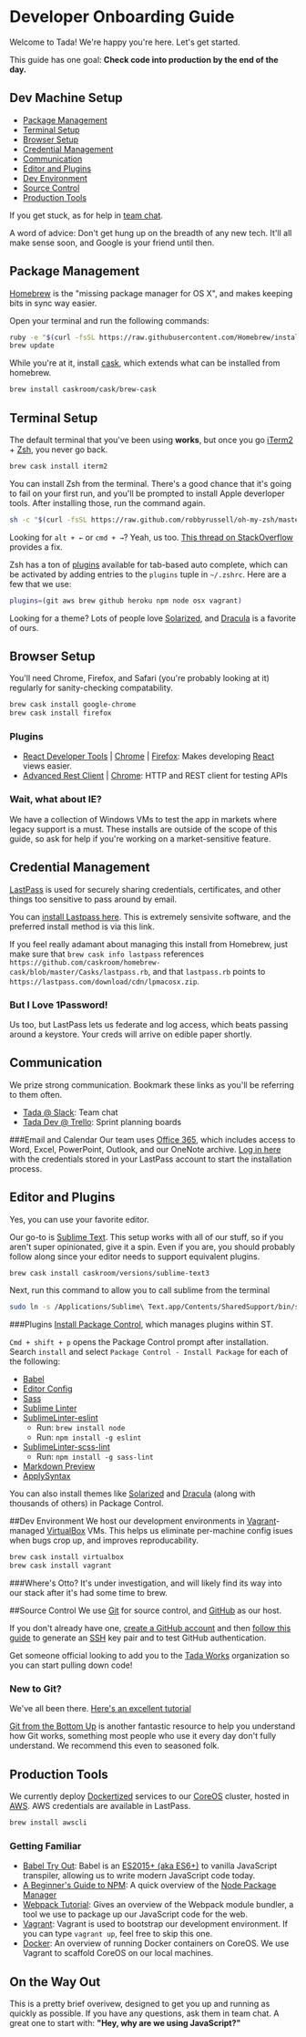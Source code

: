 # Developer Onboarding Guide
Welcome to Tada! We're happy you're here. Let's get started.

This guide has one goal: **Check code into production by the end of the day.**

## Dev Machine Setup

* [Package Management](#package-management)
* [Terminal Setup](#terminal-setup)
* [Browser Setup](#browser-setup)
* [Credential Management](#credential-management)
* [Communication](#communication)
* [Editor and Plugins](#editor-and-plugins)
* [Dev Environment](#dev-environment)
* [Source Control](#source-control)
* [Production Tools](#production-tools)

If you get stuck, as for help in [team chat](https://tadaworks.slack.com).

A word of advice: Don't get hung up on the breadth of any new tech. It'll all make sense soon, and Google is your friend until then.

## Package Management

[Homebrew](http://brew.sh) is the "missing package manager for OS X", and makes keeping bits in sync way easier.

Open your terminal and run the following commands:

```bash
ruby -e "$(curl -fsSL https://raw.githubusercontent.com/Homebrew/install/master/install)"
brew update
```

While you're at it, install [cask](http://caskroom.io), which extends what can be installed from homebrew.

```bash
brew install caskroom/cask/brew-cask
```

## Terminal Setup

The default terminal that you've been using **works**, but once you go [iTerm2](https://www.iterm2.com) + [Zsh](http://ohmyz.sh), you never go back.

```bash
brew cask install iterm2
```

You can install Zsh from the terminal. There's a good chance that it's going to fail on your first run, and you'll be prompted to install Apple deverloper tools. After installing those, run the command again.

```bash
sh -c "$(curl -fsSL https://raw.github.com/robbyrussell/oh-my-zsh/master/tools/install.sh)"
```

Looking for `alt + ←` or `cmd + →`? Yeah, us too. [This thread on StackOverflow](http://stackoverflow.com/questions/6205157/iterm2-how-to-get-jump-to-beginning-end-of-line-in-bash-shell) provides a fix.

Zsh has a ton of [plugins](https://github.com/robbyrussell/oh-my-zsh/tree/master/plugins) available for tab-based auto complete, which can be activated by adding entries to the `plugins` tuple in `~/.zshrc`. Here are a few that we use:

```bash
plugins=(git aws brew github heroku npm node osx vagrant)
```

Looking for a theme? Lots of people love [Solarized](http://ethanschoonover.com/solarized), and [Dracula](http://zenorocha.github.io/dracula-theme/iterm) is a favorite of ours. 

## Browser Setup

You'll need Chrome, Firefox, and Safari (you're probably looking at it) regularly for sanity-checking compatability.

```bash
brew cask install google-chrome
brew cask install firefox
```

### Plugins
* [React Developer Tools](https://github.com/facebook/react-devtools) | [Chrome](https://chrome.google.com/webstore/detail/react-developer-tools/fmkadmapgofadopljbjfkapdkoienihi) | [Firefox](https://addons.mozilla.org/firefox/addon/react-devtools/): Makes developing [React](https://github.com/facebook/react) views easier.
* [Advanced Rest Client](https://chromerestclient.appspot.com/) | [Chrome](https://chrome.google.com/webstore/detail/advanced-rest-client/hgmloofddffdnphfgcellkdfbfbjeloo): HTTP and REST client for testing APIs

### Wait, what about IE?

We have a collection of Windows VMs to test the app in markets where legacy support is a must. These installs are outside of the scope of this guide, so ask for help if you're working on a market-sensitive feature.

## Credential Management
[LastPass](https://lastpass.com) is used for securely sharing credentials, certificates, and other things too sensitive to pass around by email.

You can [install Lastpass here](https://lastpass.com/download/cdn/lpmacosx.zip). This is extremely sensivite software, and the preferred install method is via this link.

If you feel really adamant about managing this install from Homebrew, just make sure that `brew cask info lastpass` references `https://github.com/caskroom/homebrew-cask/blob/master/Casks/lastpass.rb`, and that `lastpass.rb` points to `https://lastpass.com/download/cdn/lpmacosx.zip`.

### But I Love 1Password!
Us too, but LastPass lets us federate and log access, which beats passing around a keystore. Your creds will arrive on edible paper shortly.

## Communication
We prize strong communication. Bookmark these links as you'll be referring to them often.

* [Tada @ Slack](https://tadaworks.slack.com): Team chat
* [Tada Dev @ Trello](https://trello.com/tadadev/): Sprint planning boards

###Email and Calendar
Our team uses [Office 365](https://products.office.com/en-us/business/office), which includes access to Word, Excel, PowerPoint, Outlook, and our OneNote archive. [Log in here](https://support.office.com/en-us/article/Download-and-install-Office-2016-for-Mac-using-Office-365-for-business-2eb5e0ad-eb5f-418c-a476-81be30e6fe4e) with the credentials stored in your LastPass account to start the installation process.

## Editor and Plugins
Yes, you can use your favorite editor.

Our go-to is [Sublime Text](http://www.sublimetext.com/). This setup works with all of our stuff, so if you aren't super opinionated, give it a spin. Even if you are, you should probably follow along since your editor needs to support equivalent plugins.

```bash
brew cask install caskroom/versions/sublime-text3
```

Next, run this command to allow you to call sublime from the terminal

```bash
sudo ln -s /Applications/Sublime\ Text.app/Contents/SharedSupport/bin/subl /usr/bin/sublime
```

###Plugins
[Install Package Control](https://packagecontrol.io/installation), which manages plugins within ST.

`Cmd + shift + p` opens the Package Control prompt after installation. Search `install` and select `Package Control - Install Package` for each of the following:

* [Babel](https://github.com/babel/babel-sublime)
* [Editor Config](https://github.com/sindresorhus/editorconfig-sublime#readme)
* [Sass](https://github.com/P233/Syntax-highlighting-for-Sass "For syntax highlighting")
* [Sublime Linter](http://sublimelinter.readthedocs.org/en/latest/installation.html)
* [SublimeLinter-eslint](https://github.com/roadhump/SublimeLinter-eslint)
  * Run: `brew install node`
  * Run: `npm install -g eslint`
* [SublimeLinter-scss-lint](https://github.com/attenzione/SublimeLinter-scss-lint)
  * Run: `npm install -g sass-lint`
* [Markdown Preview](https://github.com/revolunet/sublimetext-markdown-preview)
* [ApplySyntax](https://github.com/facelessuser/ApplySyntax)

You can also install themes like [Solarized](http://ethanschoonover.com/solarized) and [Dracula](https://github.com/zenorocha/dracula-theme#sublime-text) (along with thousands of others) in Package Control.

##Dev Environment
We host our development environments in [Vagrant](https://vagrantup.com)-managed [VirtualBox](https://virtualbox.org) VMs. This helps us eliminate per-machine config isues when bugs crop up, and improves reproducability.

```bash
brew cask install virtualbox
brew cask install vagrant
```
###Where's Otto?
It's under investigation, and will likely find its way into our stack after it's had some time to brew.

##Source Control
We use [Git](https://git-scm.com) for source control, and [GitHub](https://github.com) as our host.

If you don't already have one, [create a GitHub account](https://github.com/join) and then [follow this guide](https://help.github.com/articles/generating-ssh-keys) to generate an [SSH](https://en.wikipedia.org/wiki/Secure_Shell) key pair and to test GitHub authentication.

Get someone official looking to add you to the [Tada Works](https://github.com/tadaworks) organization so you can start pulling down code!

### New to Git?
We've all been there. [Here's an excellent tutorial](https://try.github.io/levels/1/challenges/1)

[Git from the Bottom Up](https://jwiegley.github.io/git-from-the-bottom-up) is another fantastic resource to help you understand how Git works, something most people who use it every day don't fully understand. We recommend this even to seasoned folk.

## Production Tools
We currently deploy [Dockertized](https://docker.com) services to our [CoreOS](https://coreos.com) cluster, hosted in [AWS](https://aws.amazon.com). AWS credentials are available in LastPass.

```bash
brew install awscli
```

### Getting Familiar
* [Babel Try Out](https://babeljs.io/repl): Babel is an [ES2015+ (aka ES6+)](https://github.com/lukehoban/es6features) to vanilla JavaScript transpiler, allowing us to write modern JavaScript code today.
* [A Beginner's Guide to NPM](http://www.sitepoint.com/beginners-guide-node-package-manager): A quick overview of the [Node Package Manager](https://www.npmjs.com/)
* [Webpack Tutorial](http://webpack.github.io/docs/tutorials/getting-started/): Gives an overview of the Webpack module bundler, a tool we use to package up our JavaScript code for the web.
* [Vagrant](https://docs.vagrantup.com/v2/getting-started/): Vagrant is used to bootstrap our development environment. If you can type `vagrant up`, feel free to skip this one.
* [Docker](https://coreos.com/os/docs/latest/getting-started-with-docker.html): An overview of running Docker containers on CoreOS. We use Vagrant to scaffold CoreOS on our local machines.

## On the Way Out

This is a pretty brief overivew, designed to get you up and running as quickly as possible. If you have any questions, ask them in team chat. A great one to start with: **"Hey, why are we using JavaScript?"**



